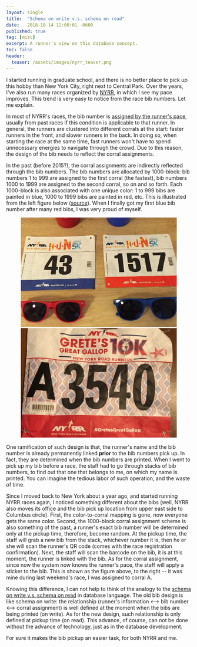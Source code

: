 ```yaml
---
layout: single
title:  "Schema on write v.s. schema on read"
date:   2018-10-14 12:00:01 -0600
published: true
tag: [misc]
excerpt: A runner's view on this database concept.
toc: false
header:
  teaser: /assets/images/nyrr_teaser.png
---
```

I started running in graduate school, and there is no better place to pick up this hobby than New York City, right next to Central Park. Over the years, I've also run many races organized by [NYRR](https://www.nyrr.org/), in which I see my pace improves. This trend is very easy to notice from the race bib numbers. Let me explain.

In most of NYRR's races, the bib number is [assigned by the runner's pace](https://help.nyrr.org/customer/en/portal/articles/2070899-how-is-my-corral-assignment-determined-), usually from past races if this condition is applicable to that runner. In general, the runners are clustered into different corrals at the start: faster runners in the front, and slower runners in the back. In doing so, when starting the race at the same time, fast runners won't have to spend unnecessary energies to navigate through the crowd. Due to this reason, the design of the bib needs to reflect the corral assignments.   

In the past (before 2015?), the corral assignments are indirectly reflected through the bib numbers. The bib numbers are allocated by 1000-block: bib numbers 1 to 999 are assigned to the first corral (the fastest), bib numbers 1000 to 1999 are assigned to the second corral, so on and so forth. Each 1000-block is also associated with one unique color: 1 to 999 bibs are painted in blue, 1000 to 1999 bibs are painted in red, etc. This is illustrated from the left figure below ([source](http://racepacejess.com/2015-nyrr-r-u-n-5k-recap-pr-maybe/)). When I finally got my first blue bib number after many red bibs, I was very proud of myself.

<figure class="half">
<a href="/assets/images/nyrr_old_bib.jpg"><img src="/assets/images/nyrr_old_bib.jpg" ></a>
<a href="/assets/images/nyrr_new_bib.jpg"><img src="/assets/images/nyrr_new_bib.jpg"></a>
</figure>

One ramification of such design is that, the runner's name and the bib number is already permanently linked **prior** to the bib numbers pick up. In fact, they are determined when the bib numbers are printed. When I went to pick up my bib before a race, the staff had to go through stacks of bib numbers, to find out that one that belongs to me, on which my name is printed. You can imagine the tedious labor of such operation, and the waste of time. 

Since I moved back to New York about a year ago, and started running NYRR races again, I noticed something different about the bibs (well, NYRR also moves its office and the bib pick up location from upper east side to Columbus circle). First, the color-to-corral mapping is gone, now everyone gets the same color. Second, the 1000-block corral assignment scheme is also something of the past, a runner's exact bib number will be determined only at the pickup time, therefore, become random. At the pickup time, the staff will grab a new bib from the stack, whichever number it is, then he or she will scan the runner's QR code (comes with the race registration confirmation). Next, the staff will scan the barcode on the bib, it is at this moment, the runner is linked with the bib. As for the corral assignment, since now the system now knows the runner's pace, the staff will apply a sticker to the bib. This is shown as the figure above, to the right -- it was mine during last weekend's race, I was assigned to corral A.

Knowing this difference, I can not help to think of the analogy to the [schema on write v.s. schema on read](https://www.thomashenson.com/schema-read-vs-schema-write-explained/) in database language. The old bib design is like schema on write: the relationship (runner's information <--> bib number <--> corral assignment) is well defined at the moment when the bibs are being printed (on write). As for the new design, such relationship is only defined at pickup time (on read). This advance, of course, can not be done without the advance of technology, just as in the database development.

For sure it makes the bib pickup an easier task, for both NYRR and me.

